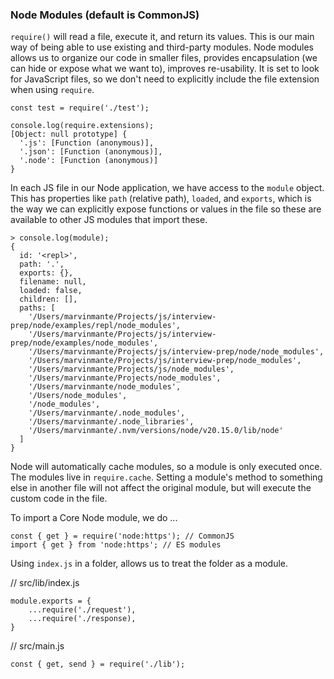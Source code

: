 ### Node Modules (default is CommonJS)

`require()` will read a file, execute it, and return its values.  This is our main way of being able to use existing and third-party modules.  Node modules allows us to organize our code in smaller files, provides encapsulation (we can hide or expose what we want to), improves re-usability.  It is set to look for JavaScript files, so we don't need to explicitly include the file extension when using `require`.

```
const test = require('./test');

console.log(require.extensions);
[Object: null prototype] {
  '.js': [Function (anonymous)],
  '.json': [Function (anonymous)],
  '.node': [Function (anonymous)]
}
```

In each JS file in our Node application, we have access to the `module` object.  This has properties like `path` (relative path), `loaded`, and `exports`, which is the way we can explicitly expose functions or values in the file so these are available to other JS modules that import these.

```
> console.log(module);
{
  id: '<repl>',
  path: '.',
  exports: {},
  filename: null,
  loaded: false,
  children: [],
  paths: [
    '/Users/marvinmante/Projects/js/interview-prep/node/examples/repl/node_modules',
    '/Users/marvinmante/Projects/js/interview-prep/node/examples/node_modules',
    '/Users/marvinmante/Projects/js/interview-prep/node/node_modules',
    '/Users/marvinmante/Projects/js/interview-prep/node_modules',
    '/Users/marvinmante/Projects/js/node_modules',
    '/Users/marvinmante/Projects/node_modules',
    '/Users/marvinmante/node_modules',
    '/Users/node_modules',
    '/node_modules',
    '/Users/marvinmante/.node_modules',
    '/Users/marvinmante/.node_libraries',
    '/Users/marvinmante/.nvm/versions/node/v20.15.0/lib/node'
  ]
}
```

Node will automatically cache modules, so a module is only executed once.  The modules live in `require.cache`. Setting a module's method to something else in another file will not affect the original module, but will execute the custom code in the file.

To import a Core Node module, we do ...
```
const { get } = require('node:https'); // CommonJS
import { get } from 'node:https'; // ES modules
```

Using `index.js` in a folder, allows us to treat the folder as a module.

// src/lib/index.js
```
module.exports = {
    ...require('./request'),
    ...require('./response),
}
```

// src/main.js
```
const { get, send } = require('./lib');  
```